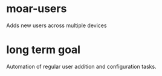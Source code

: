 # moar-users
Adds new users across multiple devices

# long term goal
Automation of regular user addition and configuration tasks.
